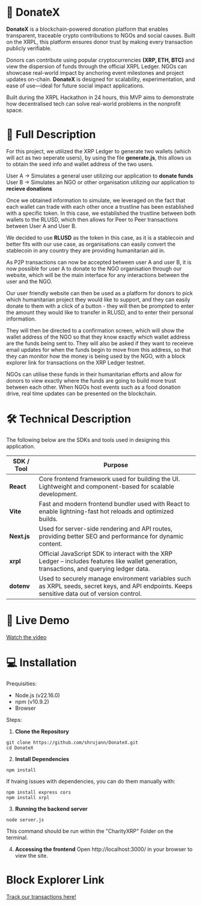 # 🚀 DonateX

**DonateX** is a blockchain-powered donation platform that enables transparent, traceable crypto contributions to NGOs and social causes. Built on the XRPL, this platform ensures donor trust by making every transaction publicly verifiable.

Donors can contribute using popular cryptocurrencies **(XRP, ETH, BTC)** and view the dispersion of funds through the official XRPL Ledger. NGOs can showcase real-world impact by anchoring event milestones and project updates on-chain. **DonateX** is designed for scalability, experimentation, and ease of use—ideal for  future social impact applications.

Built during the XRPL Hackathon in 24 hours, this MVP aims to demonstrate how decentralised tech can solve real-world problems in the nonprofit space.

# 🎯 Full Description

For this project, we utilized the XRP Ledger to generate two wallets (which will act as two seperate users), by using the file **generate.js**, this allows us to obtain the seed info and wallet address of the two users. 

User A -> Simulates a general user utilizing our application to **donate funds**
User B -> Simulates an NGO or other organisation utilizing our application to **recieve donations**

Once we obtained information to simulate, we leveraged on the fact that each wallet can trade with each other once a trustline has been established with a specific token. In this case, we established the trustline between both wallets to the RLUSD, which then allows for Peer to Peer transactions between User A and User B.

We decided to use **RLUSD** as the token in this case, as it is a stablecoin and better fits with our use case, as organisations can easily convert the stablecoin in any country they are providing humanitarian aid in. 

As P2P transactions can now be accepted between user A and user B, it is now possible for user A to donate to the NGO organisation through our website, which will be the main interface for any interactions between the user and the NGO. 

Our user friendly website can then be used as a platform for donors to pick which humanitarian project they would like to support, and they can easily donate to them with a click of a button - they will then be prompted to enter the amount they would like to transfer in RLUSD, and to enter their personal information. 

They will then be directed to a confirmation screen, which will show the wallet address of the NGO so that they know exactly which wallet address are the funds being sent to. They will also be asked if they want to receieve email updates for when the funds begin to move from this address, so that they can monitor how the money is being used by the NGO, with a block explorer link for transactions on the XRP Ledger testnet. 

NGOs can utilise these funds in their humanitarian efforts and allow for donors to view exactly where the funds are going to build more trust between each other. When NGOs host events such as a food donation drive, real time updates can be presented on the blockchain.

# 🛠️ Technical Description

The following below are the SDKs and tools used in designing this application.

| SDK / Tool  | Purpose                                                                                                                                        |
| ----------- | ---------------------------------------------------------------------------------------------------------------------------------------------- |
| **React**   | Core frontend framework used for building the UI. Lightweight and component-based for scalable development.                                    |
| **Vite**    | Fast and modern frontend bundler used with React to enable lightning-fast hot reloads and optimized builds.                                    |
| **Next.js** | Used for server-side rendering and API routes, providing better SEO and performance for dynamic content.                                       |
| **xrpl**    | Official JavaScript SDK to interact with the XRP Ledger – includes features like wallet generation, transactions, and querying ledger data.    |
| **dotenv**  | Used to securely manage environment variables such as XRPL seeds, secret keys, and API endpoints. Keeps sensitive data out of version control. |

# 🔗 Live Demo
[Watch the video](https://vimeo.com/1091520522?share=copy)

# 💻 Installation

Prequisities:
- Node.js (v22.16.0)
- npm (v10.9.2)
- Browser

Steps:

1. **Clone the Repository**
```
git clone https://github.com/shrujann/DonateX.git
cd DonateX
```

2. **Install Dependencies**
```
npm install
```

If hvaing issues with dependencies, you can do them manually with:

```
npm install express cors
npm install xrpl
```

3. **Running the backend server**

```
node server.js 
```

This command should be run within the "CharityXRP" Folder on the terminal.

4. **Accessing the frontend**
Open http://localhost:3000/ in your browser to view the site.

# Block Explorer Link

[Track our transactions here!](https://testnet.xrpl.org/accounts/rwi7Es9QXv1x1W7zbKx6hwELp4s4c5NpLB)





